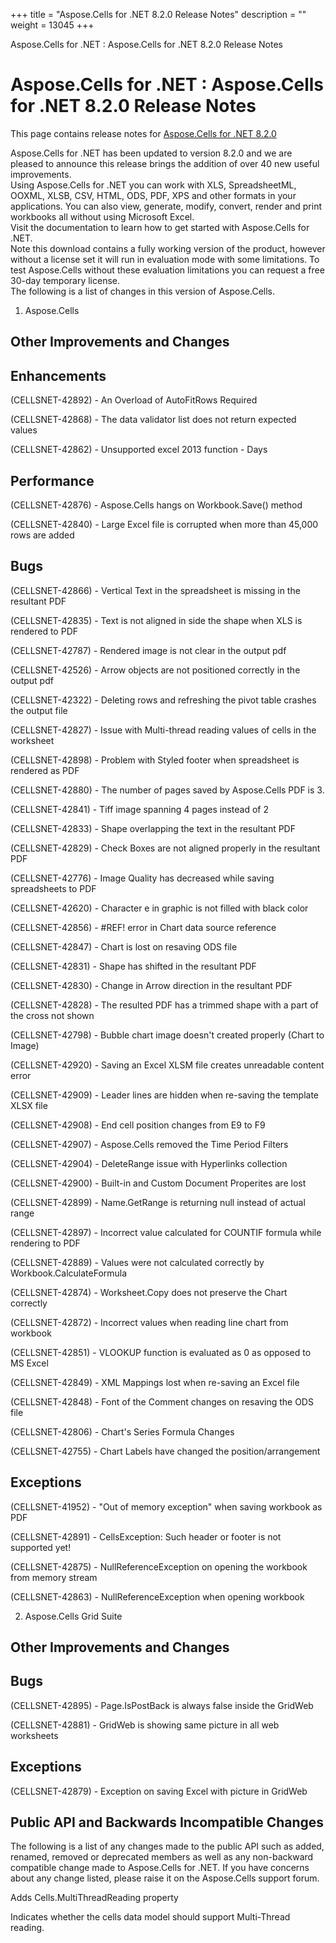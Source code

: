 +++
title = "Aspose.Cells for .NET 8.2.0 Release Notes" 
description = "" 
weight = 13045 
+++

Aspose.Cells for .NET : Aspose.Cells for .NET 8.2.0 Release Notes  

# Aspose.Cells for .NET : Aspose.Cells for .NET 8.2.0 Release Notes


This page contains release notes for [Aspose.Cells for .NET 8.2.0](http://www.aspose.com/downloads/cells/net/new-releases/aspose.cells-for-.net-8.2.0/)

Aspose.Cells for .NET has been updated to version 8.2.0 and we are pleased to announce this release brings the addition of over 40 new useful improvements.  
Using Aspose.Cells for .NET you can work with XLS, SpreadsheetML, OOXML, XLSB, CSV, HTML, ODS, PDF, XPS and other formats in your applications. You can also view, generate, modify, convert, render and print workbooks all without using Microsoft Excel.  
Visit the documentation to learn how to get started with Aspose.Cells for .NET.  
Note this download contains a fully working version of the product, however without a license set it will run in evaluation mode with some limitations. To test Aspose.Cells without these evaluation limitations you can request a free 30-day temporary license.  
The following is a list of changes in this version of Aspose.Cells.

1) Aspose.Cells

## Other Improvements and Changes

## Enhancements

(CELLSNET-42892) - An Overload of AutoFitRows Required

(CELLSNET-42868) - The data validator list does not return expected values

(CELLSNET-42862) - Unsupported excel 2013 function - Days

## Performance

(CELLSNET-42876) - Aspose.Cells hangs on Workbook.Save() method

(CELLSNET-42840) - Large Excel file is corrupted when more than 45,000 rows are added

## Bugs

(CELLSNET-42866) - Vertical Text in the spreadsheet is missing in the resultant PDF

(CELLSNET-42835) - Text is not aligned in side the shape when XLS is rendered to PDF

(CELLSNET-42787) - Rendered image is not clear in the output pdf

(CELLSNET-42526) - Arrow objects are not positioned correctly in the output pdf

(CELLSNET-42322) - Deleting rows and refreshing the pivot table crashes the output file

(CELLSNET-42827) - Issue with Multi-thread reading values of cells in the worksheet

(CELLSNET-42898) - Problem with Styled footer when spreadsheet is rendered as PDF

(CELLSNET-42880) - The number of pages saved by Aspose.Cells PDF is 3.

(CELLSNET-42841) - Tiff image spanning 4 pages instead of 2

(CELLSNET-42833) - Shape overlapping the text in the resultant PDF

(CELLSNET-42829) - Check Boxes are not aligned properly in the resultant PDF

(CELLSNET-42776) - Image Quality has decreased while saving spreadsheets to PDF

(CELLSNET-42620) - Character e in graphic is not filled with black color

(CELLSNET-42856) - #REF! error in Chart data source reference

(CELLSNET-42847) - Chart is lost on resaving ODS file

(CELLSNET-42831) - Shape has shifted in the resultant PDF

(CELLSNET-42830) - Change in Arrow direction in the resultant PDF

(CELLSNET-42828) - The resulted PDF has a trimmed shape with a part of the cross not shown

(CELLSNET-42798) - Bubble chart image doesn't created properly (Chart to Image)

(CELLSNET-42920) - Saving an Excel XLSM file creates unreadable content error

(CELLSNET-42909) - Leader lines are hidden when re-saving the template XLSX file

(CELLSNET-42908) - End cell position changes from E9 to F9

(CELLSNET-42907) - Aspose.Cells removed the Time Period Filters

(CELLSNET-42904) - DeleteRange issue with Hyperlinks collection

(CELLSNET-42900) - Built-in and Custom Document Properites are lost

(CELLSNET-42899) - Name.GetRange is returning null instead of actual range

(CELLSNET-42897) - Incorrect value calculated for COUNTIF formula while rendering to PDF

(CELLSNET-42889) - Values were not calculated correctly by Workbook.CalculateFormula

(CELLSNET-42874) - Worksheet.Copy does not preserve the Chart correctly

(CELLSNET-42872) - Incorrect values when reading line chart from workbook

(CELLSNET-42851) - VLOOKUP function is evaluated as 0 as opposed to MS Excel

(CELLSNET-42849) - XML Mappings lost when re-saving an Excel file

(CELLSNET-42848) - Font of the Comment changes on resaving the ODS file

(CELLSNET-42806) - Chart's Series Formula Changes

(CELLSNET-42755) - Chart Labels have changed the position/arrangement

## Exceptions

(CELLSNET-41952) - "Out of memory exception" when saving workbook as PDF

(CELLSNET-42891) - CellsException: Such header or footer is not supported yet!

(CELLSNET-42875) - NullReferenceException on opening the workbook from memory stream

(CELLSNET-42863) - NullReferenceException when opening workbook

2) Aspose.Cells Grid Suite

## Other Improvements and Changes

## Bugs

(CELLSNET-42895) - Page.IsPostBack is always false inside the GridWeb

(CELLSNET-42881) - GridWeb is showing same picture in all web worksheets

## Exceptions

(CELLSNET-42879) - Exception on saving Excel with picture in GridWeb

## Public API and Backwards Incompatible Changes

The following is a list of any changes made to the public API such as added, renamed, removed or deprecated members as well as any non-backward compatible change made to Aspose.Cells for .NET. If you have concerns about any change listed, please raise it on the Aspose.Cells support forum.

Adds Cells.MultiThreadReading property

Indicates whether the cells data model should support Multi-Thread reading.

